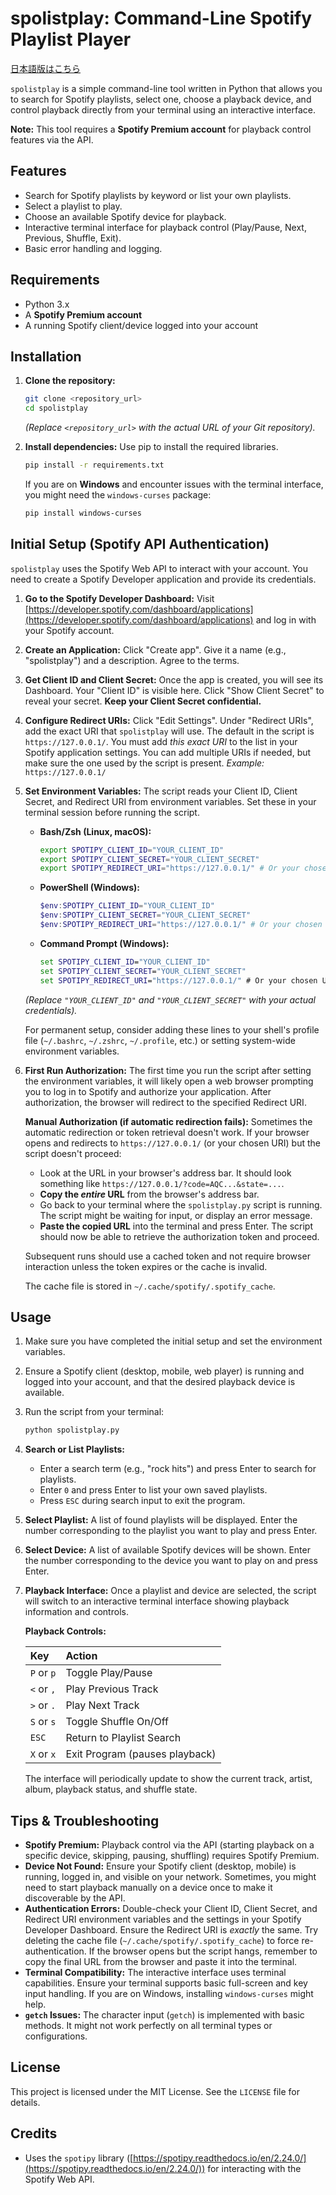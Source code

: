 # spolistplay: Command-Line Spotify Playlist Player

[日本語版はこちら](https://github.com/256x/spolistplay/blob/main/README_ja.md)

`spolistplay` is a simple command-line tool written in Python that allows you to search for Spotify playlists, select one, choose a playback device, and control playback directly from your terminal using an interactive interface.

**Note:** This tool requires a **Spotify Premium account** for playback control features via the API.

## Features

*   Search for Spotify playlists by keyword or list your own playlists.
*   Select a playlist to play.
*   Choose an available Spotify device for playback.
*   Interactive terminal interface for playback control (Play/Pause, Next, Previous, Shuffle, Exit).
*   Basic error handling and logging.

## Requirements

*   Python 3.x
*   A **Spotify Premium account**
*   A running Spotify client/device logged into your account

## Installation

1.  **Clone the repository:**
    ```bash
    git clone <repository_url>
    cd spolistplay
    ```
    *(Replace `<repository_url>` with the actual URL of your Git repository).*

2.  **Install dependencies:**
    Use pip to install the required libraries.
    ```bash
    pip install -r requirements.txt
    ```
    If you are on **Windows** and encounter issues with the terminal interface, you might need the `windows-curses` package:
    ```bash
    pip install windows-curses
    ```

## Initial Setup (Spotify API Authentication)

`spolistplay` uses the Spotify Web API to interact with your account. You need to create a Spotify Developer application and provide its credentials.

1.  **Go to the Spotify Developer Dashboard:**
    Visit [https://developer.spotify.com/dashboard/applications](https://developer.spotify.com/dashboard/applications) and log in with your Spotify account.

2.  **Create an Application:**
    Click "Create app". Give it a name (e.g., "spolistplay") and a description. Agree to the terms.

3.  **Get Client ID and Client Secret:**
    Once the app is created, you will see its Dashboard. Your "Client ID" is visible here. Click "Show Client Secret" to reveal your secret. **Keep your Client Secret confidential.**

4.  **Configure Redirect URIs:**
    Click "Edit Settings". Under "Redirect URIs", add the exact URI that `spolistplay` will use. The default in the script is `https://127.0.0.1/`. You must add *this exact URI* to the list in your Spotify application settings. You can add multiple URIs if needed, but make sure the one used by the script is present.
    *Example:* `https://127.0.0.1/`

5.  **Set Environment Variables:**
    The script reads your Client ID, Client Secret, and Redirect URI from environment variables. Set these in your terminal session before running the script.

    *   **Bash/Zsh (Linux, macOS):**
        ```bash
        export SPOTIPY_CLIENT_ID="YOUR_CLIENT_ID"
        export SPOTIPY_CLIENT_SECRET="YOUR_CLIENT_SECRET"
        export SPOTIPY_REDIRECT_URI="https://127.0.0.1/" # Or your chosen URI
        ```
    *   **PowerShell (Windows):**
        ```powershell
        $env:SPOTIPY_CLIENT_ID="YOUR_CLIENT_ID"
        $env:SPOTIPY_CLIENT_SECRET="YOUR_CLIENT_SECRET"
        $env:SPOTIPY_REDIRECT_URI="https://127.0.0.1/" # Or your chosen URI
        ```
    *   **Command Prompt (Windows):**
        ```cmd
        set SPOTIPY_CLIENT_ID="YOUR_CLIENT_ID"
        set SPOTIPY_CLIENT_SECRET="YOUR_CLIENT_SECRET"
        set SPOTIPY_REDIRECT_URI="https://127.0.0.1/" # Or your chosen URI
        ```
    *(Replace `"YOUR_CLIENT_ID"` and `"YOUR_CLIENT_SECRET"` with your actual credentials).*

    For permanent setup, consider adding these lines to your shell's profile file (`~/.bashrc`, `~/.zshrc`, `~/.profile`, etc.) or setting system-wide environment variables.

6.  **First Run Authorization:**
    The first time you run the script after setting the environment variables, it will likely open a web browser prompting you to log in to Spotify and authorize your application. After authorization, the browser will redirect to the specified Redirect URI.

    **Manual Authorization (if automatic redirection fails):**
    Sometimes the automatic redirection or token retrieval doesn't work. If your browser opens and redirects to `https://127.0.0.1/` (or your chosen URI) but the script doesn't proceed:
    *   Look at the URL in your browser's address bar. It should look something like `https://127.0.0.1/?code=AQC...&state=...`.
    *   **Copy the *entire* URL** from the browser's address bar.
    *   Go back to your terminal where the `spolistplay.py` script is running. The script might be waiting for input, or display an error message.
    *   **Paste the copied URL** into the terminal and press Enter. The script should now be able to retrieve the authorization token and proceed.

    Subsequent runs should use a cached token and not require browser interaction unless the token expires or the cache is invalid.

    The cache file is stored in `~/.cache/spotify/.spotify_cache`.

## Usage

1.  Make sure you have completed the initial setup and set the environment variables.
2.  Ensure a Spotify client (desktop, mobile, web player) is running and logged into your account, and that the desired playback device is available.
3.  Run the script from your terminal:
    ```bash
    python spolistplay.py
    ```
4.  **Search or List Playlists:**
    *   Enter a search term (e.g., "rock hits") and press Enter to search for playlists.
    *   Enter `0` and press Enter to list your own saved playlists.
    *   Press `ESC` during search input to exit the program.
5.  **Select Playlist:**
    A list of found playlists will be displayed. Enter the number corresponding to the playlist you want to play and press Enter.
6.  **Select Device:**
    A list of available Spotify devices will be shown. Enter the number corresponding to the device you want to play on and press Enter.
7.  **Playback Interface:**
    Once a playlist and device are selected, the script will switch to an interactive terminal interface showing playback information and controls.

    **Playback Controls:**

    | Key       | Action                       |
    | :-------- | :--------------------------- |
    | `P` or `p` | Toggle Play/Pause            |
    | `<` or `,` | Play Previous Track          |
    | `>` or `.` | Play Next Track              |
    | `S` or `s` | Toggle Shuffle On/Off        |
    | `ESC`     | Return to Playlist Search    |
    | `X` or `x` | Exit Program (pauses playback) |

    The interface will periodically update to show the current track, artist, album, playback status, and shuffle state.

## Tips & Troubleshooting

*   **Spotify Premium:** Playback control via the API (starting playback on a specific device, skipping, pausing, shuffling) requires Spotify Premium.
*   **Device Not Found:** Ensure your Spotify client (desktop, mobile) is running, logged in, and visible on your network. Sometimes, you might need to start playback manually on a device once to make it discoverable by the API.
*   **Authentication Errors:** Double-check your Client ID, Client Secret, and Redirect URI environment variables and the settings in your Spotify Developer Dashboard. Ensure the Redirect URI is *exactly* the same. Try deleting the cache file (`~/.cache/spotify/.spotify_cache`) to force re-authentication. If the browser opens but the script hangs, remember to copy the final URL from the browser and paste it into the terminal.
*   **Terminal Compatibility:** The interactive interface uses terminal capabilities. Ensure your terminal supports basic full-screen and key input handling. If you are on Windows, installing `windows-curses` might help.
*   **`getch` Issues:** The character input (`getch`) is implemented with basic methods. It might not work perfectly on all terminal types or configurations.

## License

This project is licensed under the MIT License. See the `LICENSE` file for details.

## Credits

*   Uses the `spotipy` library ([https://spotipy.readthedocs.io/en/2.24.0/](https://spotipy.readthedocs.io/en/2.24.0/)) for interacting with the Spotify Web API.

